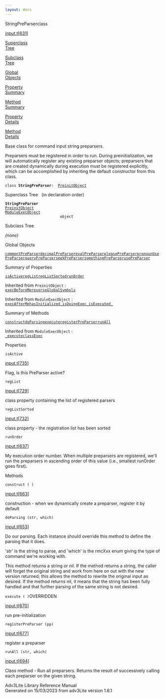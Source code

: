 ```yaml
---
layout: docs
---
```

<span class="title">StringPreParser</span><span class="type">class</span>

[input.t](../file/input.t.html)\[[631](../source/input.t.html#631)\]

[Superclass  
Tree](#_SuperClassTree_)

[Subclass  
Tree](#_SubClassTree_)

[Global  
Objects](#_ObjectSummary_)

[Property  
Summary](#_PropSummary_)

[Method  
Summary](#_MethodSummary_)

[Property  
Details](#_Properties_)

[Method  
Details](#_Methods_)



Base class for command input string preparsers.

Preparsers must be registered in order to run. During preinitialization,
we will automatically register any existing preparser objects;
preparsers that are created dynamically during execution must be
registered explicitly, which can be accomplished by inheriting the
default constructor from this class.

`class `**`StringPreParser`**` :   `[`PreinitObject`](../object/PreinitObject.html)



<span id="_SuperClassTree_"></span>



<span class="hdln">Superclass Tree</span>   (in declaration order)



**`StringPreParser`**  
[`PreinitObject`](../object/PreinitObject.html)  
[`ModuleExecObject`](../object/ModuleExecObject.html)  
`                         object`  
<span id="_SubClassTree_"></span>



<span class="hdln">Subclass Tree</span>  



*(none)* <span id="_ObjectSummary_"></span>



<span class="hdln">Global Objects</span>  



[`commentPreParser`](../object/commentPreParser.html)[`decimalPreParser`](../object/decimalPreParser.html)[`evalPreParser`](../object/evalPreParser.html)[`pleasePreParser`](../object/pleasePreParser.html)[`pronounUsePreParser`](../object/pronounUsePreParser.html)[`queryPreParser`](../object/queryPreParser.html)[`seekPreParser`](../object/seekPreParser.html)[`somethingPreParser`](../object/somethingPreParser.html)[`usePreParser`](../object/usePreParser.html)
<span id="_PropSummary_"></span>



<span class="hdln">Summary of Properties</span>  



[`isActive`](#isActive)[`regList`](#regList)[`regListSorted`](#regListSorted)[`runOrder`](#runOrder)

Inherited from `PreinitObject` :  
[`execBeforeMe`](../object/PreinitObject.html#execBeforeMe)[`reverseGlobalSymbols`](../object/PreinitObject.html#reverseGlobalSymbols)

Inherited from `ModuleExecObject` :  
[`execAfterMe`](../object/ModuleExecObject.html#execAfterMe)[`hasInitialized_`](../object/ModuleExecObject.html#hasInitialized_)[`isDoingExec_`](../object/ModuleExecObject.html#isDoingExec_)[`isExecuted_`](../object/ModuleExecObject.html#isExecuted_)

<span id="_MethodSummary_"></span>



<span class="hdln">Summary of Methods</span>  



[`construct`](#construct)[`doParsing`](#doParsing)[`execute`](#execute)[`registerPreParser`](#registerPreParser)[`runAll`](#runAll)



Inherited from `ModuleExecObject` :  
[`_execute`](../object/ModuleExecObject.html#_execute)[`classExec`](../object/ModuleExecObject.html#classExec)

<span id="_Properties_"></span>



<span class="hdln">Properties</span>  



<span id="isActive"></span>

`isActive`

[input.t](../file/input.t.html)\[[735](../source/input.t.html#735)\]



Flag, is this PreParser active?



<span id="regList"></span>

`regList`

[input.t](../file/input.t.html)\[[729](../source/input.t.html#729)\]



class property containing the list of registered parsers



<span id="regListSorted"></span>

`regListSorted`

[input.t](../file/input.t.html)\[[732](../source/input.t.html#732)\]



class property - the registration list has been sorted



<span id="runOrder"></span>

`runOrder`

[input.t](../file/input.t.html)\[[637](../source/input.t.html#637)\]



My execution order number. When multiple preparsers are registered,
we'll run the preparsers in ascending order of this value (i.e.,
smallest runOrder goes first).



<span id="_Methods_"></span>



<span class="hdln">Methods</span>  



<span id="construct"></span>

`construct ( )`

[input.t](../file/input.t.html)\[[663](../source/input.t.html#663)\]



construction - when we dynamically create a preparser, register it by
default



<span id="doParsing"></span>

`doParsing (str, which)`

[input.t](../file/input.t.html)\[[653](../source/input.t.html#653)\]



Do our parsing. Each instance should override this method to define the
parsing that it does.

'str' is the string to parse, and 'which' is the rmcXxx enum giving the
type of command we're working with.

This method returns a string or nil. If the method returns a string, the
caller will forget the original string and work from here on out with
the new version returned; this allows the method to rewrite the original
input as desired. If the method returns nil, it means that the string
has been fully handled and that further parsing of the same string is
not desired.



<span id="execute"></span>

`execute ( )`<span class="rem">OVERRIDDEN</span>

[input.t](../file/input.t.html)\[[670](../source/input.t.html#670)\]



run pre-initialization



<span id="registerPreParser"></span>

`registerPreParser (pp)`

[input.t](../file/input.t.html)\[[677](../source/input.t.html#677)\]



register a preparser



<span id="runAll"></span>

`runAll (str, which)`

[input.t](../file/input.t.html)\[[694](../source/input.t.html#694)\]



Class method - Run all preparsers. Returns the result of successively
calling each preparser on the given string.





Adv3Lite Library Reference Manual  
Generated on 15/03/2023 from adv3Lite version 1.6.1


